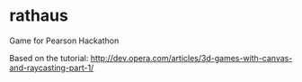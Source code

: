 rathaus
=======

Game for Pearson Hackathon

Based on the tutorial: http://dev.opera.com/articles/3d-games-with-canvas-and-raycasting-part-1/
